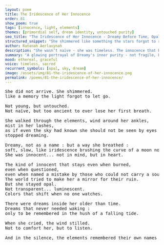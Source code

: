 ```yaml
---
layout: poem
title: The Iridescence of Her Innocence
order: 81
show_poem: true
tags: [innocence, light, elements]
themes: [primordial self, dream identity, untouched purity]
seo_title: "The Iridescence of Her Innocence - Dreamy Before Time, Opal Beyond the Eye"
structured_snippet: "She shimmered like something the stars forgot to release - untouched, but not unknown."
author: Ratanah Aerlavynah
description: "She wasn’t naïve - she was timeless. The innocence that burns but never erodes."
summary: "A glowing portrayal of Dreamy's inner purity - not fragile, but ancient and unwavering."
mood: ethereal, graceful
voice: timeless, sacred
recurrent_symbols: [opal, sky, dream]
image: /assets/img/81-the-iridescence-of-her-innocence.png
permalink: /poems/81-the-iridescence-of-her-innocence/
---
```


<pre>
She did not arrive. She shimmered.
like a memory the light forgot to let go.

Not young, but untouched. 
Not naïve, but too ancient to ever lose her first breath.

She walked through the elements, wind around her ankles, 
mist in her lashes, 
as if even the sky had known she should not be seen by eyes that had 
stopped dreaming.

Dreamy, not as a name : but a way she breathed : 
soft, slow, like iridescence brushing the curve of a moon not yet born.
She was innocent... not in mind, but in heart. 

The kind of innocent that stays even when burned, 
even when questioned, 
even when named a mistake by those who could not carry a soul so clear.
The world tried to make her a mirror for their ruin. 
But she stayed opal. 
Not transparent... luminescent. 
Colors that shift when no one watches.

There were dreams inside her older than time. 
Dreams that never needed waking : 
only to be remembered in the hush of a falling tide.

When she cried, the wind stilled. 
Not to comfort her, but to listen.

And in the silence, the elements remembered their own names again.
</pre>
